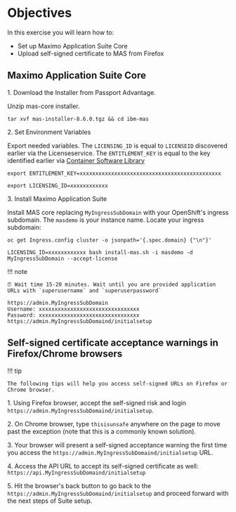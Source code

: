 # Objectives
In this exercise you will learn how to:

*  Set up Maximo Application Suite Core
*  Upload self-signed certificate to MAS from Firefox

## Maximo Application Suite Core

1\. Download the Installer from Passport Advantage.

Unzip mas-core installer.

```shell
tar xvf mas-installer-8.6.0.tgz && cd ibm-mas
```

2\. Set Environment Variables

Export needed variables. The `LICENSING_ID` is equal to `LICENSEID` discovered earlier via the Licenseservice. The `ENTITLEMENT_KEY` is equal to the key identified earlier via [Container Software Library](https://myibm.ibm.com/products-services/containerlibrary)

```shell
export ENTITLEMENT_KEY=xxxxxxxxxxxxxxxxxxxxxxxxxxxxxxxxxxxxxxxxxxxxx
```
```shell
export LICENSING_ID=xxxxxxxxxxxx
```

3\. Install Maximo Application Suite

Install MAS core replacing `MyIngressSubDomain` with your OpenShift's ingress subdomain. The `masdemo` is your instance name. Locate your ingress subdomain:

```shell
oc get Ingress.config cluster -o jsonpath='{.spec.domain} {"\n"}'
```

```shell
LICENSING_ID=xxxxxxxxxxxx bash install-mas.sh -i masdemo -d MyIngressSubDomain --accept-license
```

!!! note

    ⏰ Wait time 15-20 minutes. Wait until you are provided application URLs with `superusername` and `superuserpassword` 

```console
https://admin.MyIngressSubDomain
Username: xxxxxxxxxxxxxxxxxxxxxxxxxxxxxxxx
Password: xxxxxxxxxxxxxxxxxxxxxxxxxxxxxxxx
https://admin.MyIngressSubDomaind/initialsetup
```

## Self-signed certificate acceptance warnings in Firefox/Chrome browsers

!!! tip

    The following tips will help you access self-signed URLs on Firefox or Chrome browser.

1\.  Using Firefox browser, accept the self-signed risk and login `https://admin.MyIngressSubDomaind/initialsetup`. 

2\. On Chrome browser, type `thisisunsafe` anywhere on the page to move past the exception (note that this is a commonly known solution).

3\. Your browser will present a self-signed acceptance warning the first time you access the `https://admin.MyIngressSubDomaind/initialsetup` URL. 

4\. Access the API URL to accept its self-signed certificate as well: `https://api.MyIngressSubDomaind/initialsetup`

5\. Hit the browser's back button to go back to the `https://admin.MyIngressSubDomaind/initialsetup` and proceed forward with the next steps of Suite setup.
